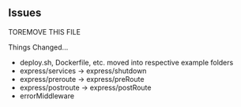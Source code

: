 ## Issues

TOREMOVE THIS FILE

Things Changed...
- deploy.sh, Dockerfile, etc. moved into respective example folders
- express/services -> express/shutdown
- express/preroute -> express/preRoute
- express/postroute -> express/postRoute
- errorMiddleware
